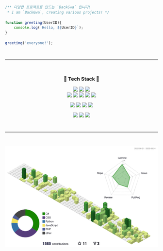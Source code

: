 
<br>

```javascript

/** 다양한 프로젝트를 만드는 `BackGwa` 입니다!
 * I am `BackGwa`, creating various projects! */

function greeting(UserID){
    console.log(`Hello, ${UserID}`);
}

greeting('everyone!');

```

<br>

---

<br>

<div align="center">

### 🔧 <b>Tech Stack</b> 🔧

<img src="https://img.shields.io/badge/clang-00599C?style=for-the-badge&logo=c&logoColor=white"> <img src="https://img.shields.io/badge/csharp-239120?style=for-the-badge&logo=csharp&logoColor=white"> <img src="https://img.shields.io/badge/python-3776AB?style=for-the-badge&logo=python&logoColor=white"> <br><img src="https://img.shields.io/badge/html5-E34F26?style=for-the-badge&logo=html5&logoColor=white"> <img src="https://img.shields.io/badge/css3-1572B6?style=for-the-badge&logo=css3&logoColor=white"> <img src="https://img.shields.io/badge/javascript-F7DF1E?style=for-the-badge&logo=javascript&logoColor=black"> <img src="https://img.shields.io/badge/php-777BB4?style=for-the-badge&logo=php&logoColor=white"> <img src="https://img.shields.io/badge/mysql-4479A1?style=for-the-badge&logo=mysql&logoColor=white"><br>

<img src="https://img.shields.io/badge/vs2022-5C2D91?style=for-the-badge&logo=visualstudio&logoColor=white"> <img src="https://img.shields.io/badge/vsc-007ACC?style=for-the-badge&logo=visualstudiocode&logoColor=white"> <img src="https://img.shields.io/badge/xcode-147EFB?style=for-the-badge&logo=xcode&logoColor=white"> <img src="https://img.shields.io/badge/Arduino-00979D?style=for-the-badge&logo=arduino&logoColor=white"><br>

<img src="https://img.shields.io/badge/windows-0078D6?style=for-the-badge&logo=windows&logoColor=white"> <img src="https://img.shields.io/badge/macos-000000?style=for-the-badge&logo=apple&logoColor=white"> <img src="https://img.shields.io/badge/linux-FCC624?style=for-the-badge&logo=linux&logoColor=black">

</div><br>

---

<br>

<p align="center" >
	<picture>
	  <source media="(prefers-color-scheme: dark)"  srcset="https://raw.githubusercontent.com/BackGwa/BackGwa/main/profile-3d-contrib/night.svg" />
	  <source media="(prefers-color-scheme: light)" srcset="https://raw.githubusercontent.com/BackGwa/BackGwa/main/profile-3d-contrib/day.svg" />
	  <img alt="github profile contributions chart"    src="https://raw.githubusercontent.com/BackGwa/BackGwa/main/profile-3d-contrib/day.svg" />
	</picture>
</p>